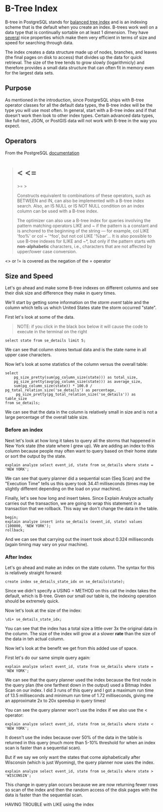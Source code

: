 # B-Tree Index
B-tree in PostgreSQL stands for [balanced tree index](https://en.wikipedia.org/wiki/B-tree) and is an indexing scheme that is the default when you create an index. B-trees work well on a data type that is continually sortable on at least 1 dimension. They have [several](https://use-the-index-luke.com/sql/anatomy/the-tree) nice properties which make them very efficient in terms of size and speed for searching through data. 

The index creates a data structure made up of nodes, branches, and leaves (the final pages on disk to access) that divides up the data for quick retrieval. The size of the tree tends to grow slowly (logarithmicly) and therefore provides a small data structure that can often fit in memory even for the largest data sets. 

## Purpose

As mentioned in the introduction, since PostgreSQL ships with B-tree operator classes for all the default data types, the B-tree index will be the type you will use most often. In general, start with a B-tree index and if that doesn't work then look to other index types. Certain advanced data types, like full-text, JSON, or PostGIS data will not work with B-tree in the way you expect. 

## Operators
From the PostgreSQL [documentation](https://www.postgresql.org/docs/12/indexes-types.html)

> <
> <=
> =
> \>=
> \>
>
> Constructs equivalent to combinations of these operators, such as BETWEEN and IN, can also be implemented with a B-tree index search. Also, an IS NULL or IS NOT NULL condition on an index column can be used with a B-tree index.
>
>The optimizer can also use a B-tree index for queries involving the pattern matching operators LIKE and ~ if the pattern is a constant and is anchored to the beginning of the string — for example, col LIKE 'foo%' or col ~ '^foo', but not col LIKE '%bar'... It is also possible to use B-tree indexes for ILIKE and ~*, but only if the pattern starts with **non-alphabetic** characters, i.e., characters that are not affected by upper/lower case conversion.

<> or != is covered as the negation of the = operator

## Size and Speed  

Let's go ahead and make some B-tree indexes on different columns and see their disk size and difference they make in query times. 


We'll start by getting some information on the *storm event* table and the column which tells us which United States state the storm occurred "state". 

First let's look at some of the data.

> NOTE: if you click in the black box below it will cause the code to execute in the terminal on the right

```sql92
select state from se_details limit 5;
``` 

We can see that column stores textual data and is the state name in all upper case characters.

Now let's look at some statistics of the column versus the overall table:

```sql92
select
    pg_size_pretty(sum(pg_column_size(state))) as total_size,
    pg_size_pretty(avg(pg_column_size(state))) as average_size,
    sum(pg_column_size(state)) * 100.0 / pg_total_relation_size('se_details') as percentage,
     pg_size_pretty(pg_total_relation_size('se_details')) as table_size 
from se_details;
```

We can see that the data in the column is relatively small in size and is not a large percentage of the overall table size. 

### Before an index

Next let's look at how long it takes to query all the storms that happened in New York state (the state where I grew up). We are adding an index to this column because people may often want to query based on their home state or sort the output by the state. 

```sql92
explain analyze select event_id, state from se_details where state = 'NEW YORK';
```

We can see that query planner did a sequential scan (Seq Scan) and the "Execution Time" tells us this query took 34.41 milliseconds (times may be slightly different depending on the load on your machine). 

Finally, let's see how long and insert takes. Since Explain Analyze actually carries out the transaction, we are going to wrap this statement in a transaction that we rollback. This way we don't change the data in the table.

```sql92
begin;
explain analyze insert into se_details (event_id, state) values (100000, 'NEW YORK');
rollback;
```

And we can see that carrying out the insert took about 0.324 milliseconds (again timing may vary on your machine). 

### After Index

Let's go ahead and make an index on the state column. The syntax for this is relatively straight forward:

```sql92
create index se_details_state_idx on se_details(state);  
```
Since we didn't specify a USING = METHOD on this call the index takes the default, which is B-tree.
Given our small our table is, the indexing operation should be extremely quick. 

Now let's look at the size of the index:

```sql92
\di+ se_details_state_idx;
```

You can see that the index has a total size a little over 3x the original data in the column. The size of the index will grow at a slower **rate** than the size of the data in teh actual column. 

Now let's look at the benefit we get from this added use of space.

First let's do our same simple query again:

```sql92
explain analyze select event_id, state from se_details where state = 'NEW YORK';
```
We can see that the query planner used the index because the first node in the query plan (the one farthest down in the output) used a Bitmap Index Scan on our index. I did 3 runs of this query and I got a maximum run time of 13.5 milliseconds and minimum run time of 1.72 milliseconds, giving me an approximate 2x to 20x speedup in query times!

You can see the query planner won't use the index if we also use the < operator:

```sql92
explain analyze select event_id, state from se_details where state < 'NEW YORK';
```

It doesn't use the index because over 50% of the data in the table is returned in this query (much more than 5-10% threshold for when an index scan is faster than a sequential scan).

But if we say we only want the states that come alphabetically after Wisconsin (which is just Wyoming), the query planner now uses the index.

```sql92
explain analyze select event_id, state from se_details where state >  'WISCONSIN';
```

This change in query plan occurs because we are now returning fewer rows so scan of the index and then the random access of the disk pages with the data is faster than the sequential scan.

HAVING TROUBLE with LIKE using the index


 
 